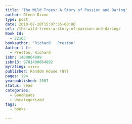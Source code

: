 ```yaml
---
title: 'The Wild Trees: A Story of Passion and Daring'
author: Glenn Dixon
type: post
date: 2018-07-28T15:07:35+00:00
url: /the-wild-trees-a-story-of-passion-and-daring/
Book Id:
  - 22163
bookauthor: 'Richard   Preston'
Author l-f:
  - Preston, Richard
isbn: 1400064899
isbn13: 9781400064892
myrating: ★★★★★
publisher: Random House (NY)
pages: 294
yearpublished: 2007
status: read
categories:
  - GoodReads
  - Uncategorized
tags:
  - books

---
```

